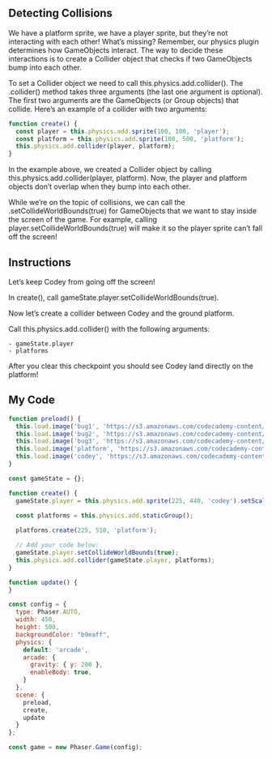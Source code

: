 ## Detecting Collisions

We have a platform sprite, we have a player sprite, but they’re not interacting with each other! What’s missing? Remember, our physics plugin determines how GameObjects interact. The way to decide these interactions is to create a Collider object that checks if two GameObjects bump into each other.

To set a Collider object we need to call this.physics.add.collider(). The .collider() method takes three arguments (the last one argument is optional). The first two arguments are the GameObjects (or Group objects) that collide. Here’s an example of a collider with two arguments:
```js
function create() {
  const player = this.physics.add.sprite(100, 100, 'player');
  const platform = this.physics.add.sprite(100, 500, 'platform');
  this.physics.add.collider(player, platform);
}
```
In the example above, we created a Collider object by calling this.physics.add.collider(player, platform). Now, the player and platform objects don’t overlap when they bump into each other.

While we’re on the topic of collisions, we can call the .setCollideWorldBounds(true) for GameObjects that we want to stay inside the screen of the game. For example, calling player.setCollideWorldBounds(true) will make it so the player sprite can’t fall off the screen!

## Instructions

Let’s keep Codey from going off the screen!

In create(), call gameState.player.setCollideWorldBounds(true).

Now let’s create a collider between Codey and the ground platform.

Call this.physics.add.collider() with the following arguments:

    - gameState.player
    - platforms

After you clear this checkpoint you should see Codey land directly on the platform!

## My Code
```js
function preload() {
  this.load.image('bug1', 'https://s3.amazonaws.com/codecademy-content/courses/learn-phaser/physics/bug_1.png');
  this.load.image('bug2', 'https://s3.amazonaws.com/codecademy-content/courses/learn-phaser/physics/bug_2.png');
  this.load.image('bug3', 'https://s3.amazonaws.com/codecademy-content/courses/learn-phaser/physics/bug_3.png');
  this.load.image('platform', 'https://s3.amazonaws.com/codecademy-content/courses/learn-phaser/physics/platform.png');
  this.load.image('codey', 'https://s3.amazonaws.com/codecademy-content/courses/learn-phaser/physics/codey.png');
}

const gameState = {};

function create() {
  gameState.player = this.physics.add.sprite(225, 440, 'codey').setScale(.5);
  
  const platforms = this.physics.add.staticGroup();

  platforms.create(225, 510, 'platform');

  // Add your code below:
  gameState.player.setCollideWorldBounds(true);
  this.physics.add.collider(gameState.player, platforms);
}

function update() {
}

const config = {
  type: Phaser.AUTO,
  width: 450,
  height: 500,
  backgroundColor: "b9eaff",
  physics: {
    default: 'arcade',
    arcade: {
      gravity: { y: 200 },
      enableBody: true,
    }
  },
  scene: {
    preload,
    create,
    update
  }
};

const game = new Phaser.Game(config);

```
